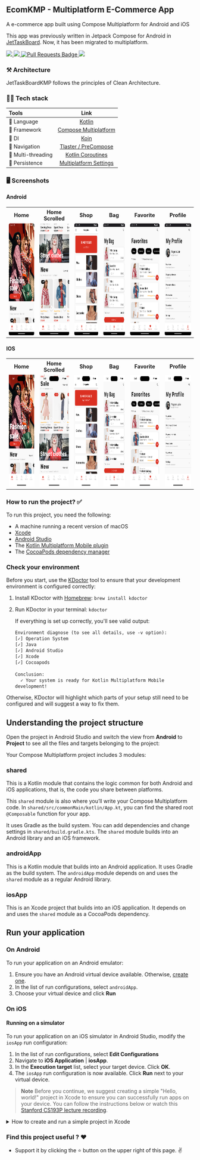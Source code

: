 ## EcomKMP - Multiplatform E-Commerce App

  <p align="left"> A e-commerce app built using Compose Multiplatform for Android and iOS </p>

   This app was previously written in Jetpack Compose for Android in [JetTaskBoard](https://github.com/pushpalroy/jetTaskBoard). Now, it has been migrated to multiplatform.

  <p align="left">
      <a href = "https://github.com/JetBrains/compose-multiplatform/releases">
        <img src = "https://img.shields.io/badge/Compose%20Multiplatform-1.5.3-blue.svg?color=blue&style=for-the-badge" />
      </a>
      <a href="https://kotlinlang.org/docs/releases.html">
        <img src="https://img.shields.io/badge/Kotlin-1.9.10-blue.svg?color=blue&style=for-the-badge"/>
      </a>
      <a href = "https://github.com/yugeshjain/EcomKMP/pulls">
         <img src="https://img.shields.io/github/issues-pr/pushpalroy/JetTaskBoardKMP?color=yellowgreen&style=for-the-badge" alt="Pull Requests Badge"/>
      </a>
      <a href = "https://github.com/yugeshjain/EcomKMP/issues">
          <img src="https://img.shields.io/github/issues/pushpalroy/JetTaskBoardKMP?color=orange&style=for-the-badge" />
      </a>
  </p>

### ⚒️ Architecture

JetTaskBoardKMP follows the principles of Clean Architecture.

### 👨‍💻 Tech stack

| Tools                 |                                     Link                                                                  |
|:----------------------|:---------------------------------------------------------------------------------------------------------:|
| 🤖  Language          |                       [Kotlin](https://kotlinlang.org)                                                    |
| 🩶  Framework         |  [Compose Multiplatform](https://www.jetbrains.com/lp/compose-multiplatform)                              |
| 💉  DI                |          [Koin](https://insert-koin.io/docs/reference/koin-mp/kmp/)                                       |
| 🧭  Navigation        |        [Tlaster / PreCompose](https://github.com/Tlaster/PreCompose)                                      |
| 🧶  Multi-threading   |     [Kotlin Coroutines](https://developer.android.com/kotlin/coroutines)                                  |
| 📼  Persistence       | [Multiplatform Settings](https://github.com/russhwolf/multiplatform-settings)                             |

### 🖥️  Screenshots

#### Android
<table style="width:100%">
  <tr>
    <th>Home</th>
    <th>Home Scrolled</th>
    <th>Shop</th>
    <th>Bag</th>
    <th>Favorite</th>
    <th>Profile</th>
  </tr>
  <tr>
    <td><img src = "art/androidhome.png" height=300/></td>
    <td><img src = "art/androidhomescrolled.png" height=300/></td>
    <td><img src = "art/shopandroid.png" height=300/></td>
    <td><img src = "art/bagandroid.png" height=300/></td>
    <td><img src = "art/favoriteandroid.png" height=300/></td>
    <td><img src = "art/profileandroid.png" height=300/></td>
  </tr>
</table>


#### IOS
<table style="width:100%">
  <tr>
    <th>Home</th>
    <th>Home Scrolled</th>
    <th>Shop</th>
    <th>Bag</th>
    <th>Favorite</th>
    <th>Profile</th>
  </tr>
  <tr>
    <td><img src = "art/homeios.png" height=300/></td>
    <td><img src = "art/homeiosscrolled.png" height=300/></td>
    <td><img src = "art/shopios.png" height=300/></td>
    <td><img src = "art/bagios.png" height=300/></td>
    <td><img src = "art/favoriteios.png" height=300/></td>
    <td><img src = "art/profileios.png" height=300/></td>
  </tr>
</table>

### How to run the project? ✅

To run this project, you need the following:

* A machine running a recent version of macOS
* [Xcode](https://apps.apple.com/us/app/xcode/id497799835)
* [Android Studio](https://developer.android.com/studio)
* The [Kotlin Multiplatform Mobile plugin](https://plugins.jetbrains.com/plugin/14936-kotlin-multiplatform-mobile)
* The [CocoaPods dependency manager](https://kotlinlang.org/docs/native-cocoapods.html)

### Check your environment

Before you start, use the [KDoctor](https://github.com/Kotlin/kdoctor) tool to ensure that your development environment is configured correctly:

1. Install KDoctor with [Homebrew](https://brew.sh/): ``brew install kdoctor``

2. Run KDoctor in your terminal: ``kdoctor``

   If everything is set up correctly, you'll see valid output:

   ```text
   Environment diagnose (to see all details, use -v option):
   [✓] Operation System
   [✓] Java
   [✓] Android Studio
   [✓] Xcode
   [✓] Cocoapods
   
   Conclusion:
     ✓ Your system is ready for Kotlin Multiplatform Mobile development!
   ```

Otherwise, KDoctor will highlight which parts of your setup still need to be configured and will suggest a way to fix them.

## Understanding the project structure

Open the project in Android Studio and switch the view from **Android** to **Project** to see all the files and targets belonging to the project:

Your Compose Multiplatform project includes 3 modules:

### shared

This is a Kotlin module that contains the logic common for both Android and iOS applications, that is, the code you share between platforms.

This `shared` module is also where you’ll write your Compose Multiplatform code.
In `shared/src/commonMain/kotlin/App.kt`, you can find the shared root `@Composable` function for your app.

It uses Gradle as the build system. You can add dependencies and change settings in `shared/build.gradle.kts`.
The `shared` module builds into an Android library and an iOS framework.

### androidApp

This is a Kotlin module that builds into an Android application. It uses Gradle as the build system.
The `androidApp` module depends on and uses the `shared` module as a regular Android library.

### iosApp

This is an Xcode project that builds into an iOS application.
It depends on and uses the `shared` module as a CocoaPods dependency.

## Run your application

### On Android

To run your application on an Android emulator:

1. Ensure you have an Android virtual device available. Otherwise, [create one](https://developer.android.com/studio/run/managing-avds#createavd).
2. In the list of run configurations, select `androidApp`.
3. Choose your virtual device and click **Run**

### On iOS

#### Running on a simulator

To run your application on an iOS simulator in Android Studio, modify the `iosApp` run configuration:

1. In the list of run configurations, select **Edit Configurations**
2. Navigate to **iOS Application** | **iosApp**.
3. In the **Execution target** list, select your target device. Click **OK**.
4. The `iosApp` run configuration is now available. Click **Run** next to your virtual device.

> **Note**
> Before you continue, we suggest creating a simple "Hello, world!" project in Xcode to ensure you can successfully run apps on your device.
> You can follow the instructions below or watch this [Stanford CS193P lecture recording](https://youtu.be/bqu6BquVi2M?start=716&end=1399).

<details>
<summary>How to create and run a simple project in Xcode</summary>

1. On the Xcode welcome screen, select **Create a new project in Xcode**.
2. On the **iOS** tab, choose the **App** template. Click **Next**.
3. Specify the product name and keep other settings default. Click **Next**.
4. Select where to store the project on your computer and click **Create**. You'll see an app that displays "Hello, world!" on the device screen.
5. At the top of your Xcode screen, click on the device name near the **Run** button.
6. Plug your device into the computer. You'll see this device in the list of run options.
7. Choose your device and click **Run**.

</details>

### Find this project useful ? ❤️

- Support it by clicking the ⭐️ button on the upper right of this page. ✌️
